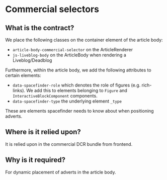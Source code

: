 # Commercial selectors

## What is the contract?

We place the following classes on the container element of the article body:

-   `article-body-commercial-selector` on the ArticleRenderer
-   `js-liveblog-body` on the ArticleBody when rendering a Liveblog/Deadblog

Furthermore, within the article body, we add the following attributes to certain elements:

- `data-spacefinder-role` which denotes the role of figures (e.g. rich-links). We add this to elements belonging to `Figure` and `InteractiveBlockComponent` components.
- `data-spacefinder-type` the underlying element `_type`

These are elements spacefinder needs to know about when positioning adverts.

## Where is it relied upon?

It is relied upon in the commercial DCR bundle from frontend.

## Why is it required?

For dynamic placement of adverts in the article body.

